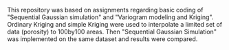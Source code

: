 This repository was based on assignments regarding basic coding of "Sequential Gaussian simulation" and "Variogram modeling and Kriging".
Ordinary Kriging and simple Kriging were used to interpolate a limited set of data (porosity) to 100by100 areas.
Then "Sequential Gaussian Simulation" was implemented on the same dataset and results were compared.
